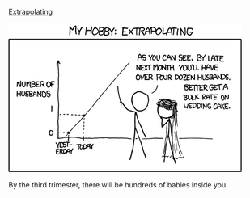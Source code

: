 [Extrapolating](https://xkcd.com/605)

![Extrapolating](./random_comic.png)

By the third trimester, there will be hundreds of babies inside you.

